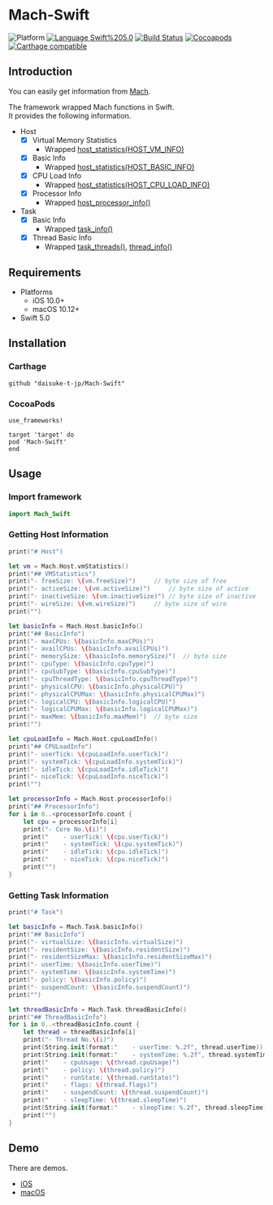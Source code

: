 # Mach-Swift
![Platform](https://img.shields.io/badge/Platform-iOS%20%7C%20macOS%20-blue.svg)
[![Language Swift%205.0](https://img.shields.io/badge/Language-Swift%205.0-orange.svg)](https://developer.apple.com/swift)
[![Build Status](https://travis-ci.org/daisuke-t-jp/Mach-Swift.svg?branch=master)](https://travis-ci.org/daisuke-t-jp/Mach-Swift)
[![Cocoapods](https://img.shields.io/cocoapods/v/Mach-Swift.svg)](https://cocoapods.org/pods/Mach-Swift)
[![Carthage compatible](https://img.shields.io/badge/Carthage-compatible-green.svg)](https://github.com/Carthage/Carthage)


## Introduction

You can easily get information from [Mach](https://developer.apple.com/library/archive/documentation/Darwin/Conceptual/KernelProgramming/Mach/Mach.html).  
  
The framework wrapped Mach functions in Swift.  
It provides the following information.  

- Host
    - [x] Virtual Memory Statistics
        - Wrapped [host_statistics(HOST_VM_INFO)](https://developer.apple.com/documentation/kernel/1502546-host_statistics?language=objc)
    - [x] Basic Info
        - Wrapped [host_statistics(HOST_BASIC_INFO)](https://developer.apple.com/documentation/kernel/1502546-host_statistics?language=objc)
    - [x] CPU Load Info
        - Wrapped [host_statistics(HOST_CPU_LOAD_INFO)](https://developer.apple.com/documentation/kernel/1502546-host_statistics?language=objc)
    - [x] Processor Info
        - Wrapped [host_processor_info()](https://developer.apple.com/documentation/kernel/1502854-host_processor_info?language=objc)
- Task
    - [x] Basic Info
        - Wrapped [task_info()](https://developer.apple.com/documentation/kernel/1537934-task_info?language=objc)
    - [x] Thread Basic Info
        - Wrapped [task_threads()](https://developer.apple.com/documentation/kernel/1537751-task_threads?language=objc), [thread_info()](https://developer.apple.com/documentation/kernel/1418630-thread_info?language=objc)

## Requirements
- Platforms
  - iOS 10.0+
  - macOS 10.12+
- Swift 5.0


## Installation
### Carthage
```
github "daisuke-t-jp/Mach-Swift"
```

### CocoaPods
```
use_frameworks!

target 'target' do
pod 'Mach-Swift'
end
```


## Usage
### Import framework
```swift
import Mach_Swift
```

### Getting Host Information

```swift
print("# Host")

let vm = Mach.Host.vmStatistics()
print("## VMStatistics")
print("- freeSize: \(vm.freeSize)")		// byte size of free
print("- activeSize: \(vm.activeSize)")		// byte size of active
print("- inactiveSize: \(vm.inactiveSize)")	// byte size of inactive
print("- wireSize: \(vm.wireSize)")		// byte size of wire
print("")

let basicInfo = Mach.Host.basicInfo()
print("## BasicInfo")
print("- maxCPUs: \(basicInfo.maxCPUs)")
print("- availCPUs: \(basicInfo.availCPUs)")
print("- memorySize: \(basicInfo.memorySize)")	// byte size
print("- cpuType: \(basicInfo.cpuType)")
print("- cpuSubType: \(basicInfo.cpuSubType)")
print("- cpuThreadType: \(basicInfo.cpuThreadType)")
print("- physicalCPU: \(basicInfo.physicalCPU)")
print("- physicalCPUMax: \(basicInfo.physicalCPUMax)")
print("- logicalCPU: \(basicInfo.logicalCPU)")
print("- logicalCPUMax: \(basicInfo.logicalCPUMax)")
print("- maxMem: \(basicInfo.maxMem)")	// byte size
print("")

let cpuLoadInfo = Mach.Host.cpuLoadInfo()
print("## CPULoadInfo")
print("- userTick: \(cpuLoadInfo.userTick)")
print("- systemTick: \(cpuLoadInfo.systemTick)")
print("- idleTick: \(cpuLoadInfo.idleTick)")
print("- niceTick: \(cpuLoadInfo.niceTick)")
print("")

let processorInfo = Mach.Host.processorInfo()
print("## ProcessorInfo")
for i in 0..<processorInfo.count {
	let cpu = processorInfo[i]
	print("- Core No.\(i)")
	print("    - userTick: \(cpu.userTick)")
	print("    - systemTick: \(cpu.systemTick)")
	print("    - idleTick: \(cpu.idleTick)")
	print("    - niceTick: \(cpu.niceTick)")
	print("")
}
```

### Getting Task Information

```swift
print("# Task")

let basicInfo = Mach.Task.basicInfo()
print("## BasicInfo")
print("- virtualSize: \(basicInfo.virtualSize)")
print("- residentSize: \(basicInfo.residentSize)")
print("- residentSizeMax: \(basicInfo.residentSizeMax)")
print("- userTime: \(basicInfo.userTime)")
print("- systemTime: \(basicInfo.systemTime)")
print("- policy: \(basicInfo.policy)")
print("- suspendCount: \(basicInfo.suspendCount)")
print("")

let threadBasicInfo = Mach.Task.threadBasicInfo()
print("## ThreadBasicInfo")
for i in 0..<threadBasicInfo.count {
	let thread = threadBasicInfo[i]
	print("- Thread No.\(i)")
	print(String.init(format:"    - userTime: %.2f", thread.userTime))
	print(String.init(format:"    - systemTime: %.2f", thread.systemTime))
	print("    - cpuUsage: \(thread.cpuUsage)")
	print("    - policy: \(thread.policy)")
	print("    - runState: \(thread.runState)")
	print("    - flags: \(thread.flags)")
	print("    - suspendCount: \(thread.suspendCount)")
	print("    - sleepTime: \(thread.sleepTime)")
	print(String.init(format:"    - sleepTime: %.2f", thread.sleepTime))
	print("")
}
```


## Demo
There are demos.
- [iOS](https://github.com/daisuke-t-jp/Mach-Swift/tree/master/demo/Mach-SwiftDemo-iOS) 
- [macOS](https://github.com/daisuke-t-jp/Mach-Swift/tree/master/demo/Mach-SwiftDemo-macOS) 
